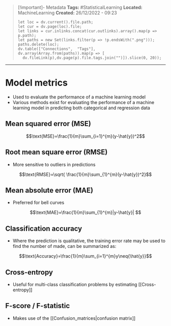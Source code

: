 > [!important]- Metadata
> **Tags:** #StatisticalLearning 
> **Located:** MachineLearning
> **Created:** 26/12/2022 - 09:23
> ```dataviewjs
>let loc = dv.current().file.path;
>let cur = dv.page(loc).file;
>let links = cur.inlinks.concat(cur.outlinks).array().map(p => p.path);
>let paths = new Set(links.filter(p => !p.endsWith(".png")));
>paths.delete(loc);
>dv.table(["Connections",  "Tags"], dv.array(Array.from(paths)).map(p => [
>   dv.fileLink(p),dv.page(p).file.tags.join("")]).slice(0, 20));
> ```

___
# Model metrics
- Used to evaluate the performance of a machine learning model 
- Various methods exist for evaluating the performance of a machine learning model in predicting both categorical and regression data
## Mean squared error (MSE)
$$\text{MSE}=\frac{1}{m}\sum_{i=1}^{m}(y-\hat{y})^2$$


## Root mean square error (RMSE) 
- More sensitive to outliers in predictions

$$\text{RMSE}=\sqrt{ \frac{1}{m}\sum_{1}^{m}(y-\hat{y})^2}$$


## Mean absolute error (MAE)
- Preferred for bell curves 

$$\text{MAE}=\frac{1}{m}\sum_{1}^{m}|y-\hat{y}| $$

## Classification accuracy
- Where the prediction is qualitative, the training error rate may be used to find the number of made, can be summarized as:

$$\text{Accuracy}=\frac{1}{m}\sum_{i=1}^{m}y\neq{\hat{y}}$$

## Cross-entropy
- Useful for multi-class classification problems by estimating [[Cross-entropy]]


## F-score / F-statistic
- Makes use of the [[Confusion_matrices|confusion matrix]]

